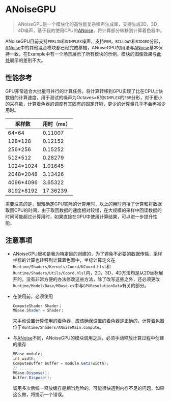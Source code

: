 # ANoiseGPU

> ANoiseGPU是一个模块化的高性能复杂噪声生成库，支持生成2D，3D，4D噪声，基于我的使用CPU的[ANoise](https://github.com/zhl-dru/ANoise)，将计算部分转移到计算着色器中。

ANoiseGPU目前支持`PERLIN`和`SIMPLEX`噪声，支持`FBM`，`BILLOWY`和`RIDGED`分形，[ANoise](https://github.com/zhl-dru/ANoise)中的其他混合模块都已经完成移植，ANoiseGPU的用法与[ANoise](https://github.com/zhl-dru/ANoise)基本保持一致，在Example中有一个场景展示了所有模块的示例，模块的图像效果与[此处](https://github.com/zhl-dru/ANoise/blob/main/README.md)展示的差别不大。

## 性能参考

GPU非常适合大批量可并行的计算任务，将计算转移到GPU实现了比在CPU上快数倍的计算速度，用于测试的噪声为Octaves=8的`SIMPLEX`的`FBM`分形，对于更小的采样数，计算着色器的调度有其固有的固定开销，更少的计算量几乎不会再减少用时。

| 采样数    | 用时（ms） |
| --------- | ---------- |
| 64*64     | 0.11007    |
| 128*128   | 0.12152    |
| 256*256   | 0.15252    |
| 512*512   | 0.28279    |
| 1024*1024 | 1.01645    |
| 2048*2048 | 3.13426    |
| 4096*4096 | 3.65322    |
| 8192*8192 | 17.36239   |

需要注意的是，很难确定GPU实际的计算用时，以上的用时包括了计算和将数据取回CPU的时间，由于取回数据的速度相对较慢，在大规模的采样中回读数据的时间可能超过计算用时，如果直接在GPU中使用计算结果，可以进一步提升性能。

## 注意事项

- ANoiseGPU起初是我为特定目的创建的，为了避免不必要的数据传输，采样坐标的计算也转移到计算着色器中，坐标计算定义在`Runtime/Shaders/Kernels/Coord/KCoord.hlsl`和`Runtime/Shaders/Utils/Coord.hlsl`内，2D，3D，4D方法均是从2D坐标展开的，没有非常方便的办法修改这些方法，除了改写这些之外，还必须更改`Runtime/Model/Base/MBase.cs`中与`GPUResolutionData`有关的部分。

- 在使用前，必须使用

  ```c#
  ComputeShader Shader；
  MBase.Shader = Shader；
  ```

  来手动设置计算使用的着色器，应该确保设置的着色器是正确的，计算着色器位于`Runtime/Shaders/ANoiseMain.compute`。

- 与[ANoise](https://github.com/zhl-dru/ANoise)不同，ANoiseGPU的模块调用之后，必须手动释放计算过程中创建的缓存

  ```c#
  MBase module;
  int width;
  ComputeBuffer buffer = module.Get2(width);
  // ......
  MBase.Dispose();
  buffer.Dispose();
  ```

  调用多次后统一释放缓存是相当危险的，可能很快遇到内存不足的问题，如果这么做，将提示一个错误。